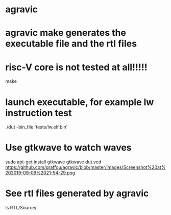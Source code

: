 # agravic 
# agravic make generates the executable file and the rtl files
# risc-V core is not tested at all!!!!!
make
# launch executable, for example lw instruction test
./dut -bin_file 'tests/lw.elf.bin'
# Use gtkwave to watch waves
sudo apt-get install gtkwave
gtkwave dut.vcd
https://github.com/graffou/agravic/blob/master/images/Screenshot%20at%202019-09-09%2021-54-29.png


# See rtl files generated by agravic
ls RTL/Source/

